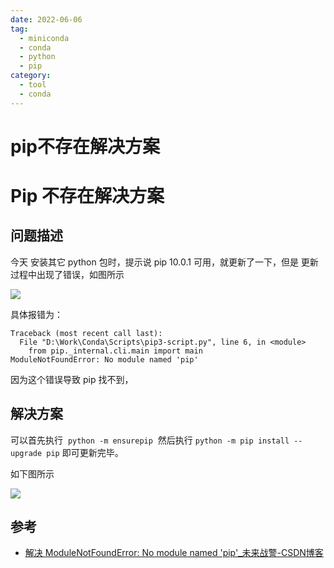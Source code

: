 ```yaml
---
date: 2022-06-06
tag:
  - miniconda
  - conda
  - python
  - pip
category:
  - tool
  - conda
---
```


# pip不存在解决方案

# Pip 不存在解决方案


## 问题描述

今天 安装其它 python 包时，提示说 pip 10.0.1 可用，就更新了一下，但是 更新过程中出现了错误，如图所示

![](https://img-blog.csdn.net/20180427140408254)

具体报错为：
```shell
Traceback (most recent call last):
  File "D:\Work\Conda\Scripts\pip3-script.py", line 6, in <module>
    from pip._internal.cli.main import main
ModuleNotFoundError: No module named 'pip'
```

因为这个错误导致 pip 找不到，

## 解决方案

可以首先执行  `python -m ensurepip`  然后执行 `python -m pip install --upgrade pip` 即可更新完毕。

如下图所示

![](https://img-blog.csdn.net/20180427140554364)

## 参考

- [解决 ModuleNotFoundError: No module named 'pip'_未来战警-CSDN博客](https://blog.csdn.net/wwangfabei1989/article/details/80107147)
